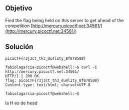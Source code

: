 ## Objetivo
Find the flag being held on this server to get ahead of the competition [http://mercury.picoctf.net:34561/](http://mercury.picoctf.net:34561/)

## Solución
```
picoCTF{r3j3ct_th3_du4l1ty_8f878508}

fabiolagarcia-picoctf@webshell:~$ curl -I http://mercury.picoctf.net:34561/
HTTP/1.1 200 OK
flag: picoCTF{r3j3ct_th3_du4l1ty_8f878508}
Content-type: text/html; charset=UTF-8

fabiolagarcia-picoctf@webshell:~$ 
```

la H es de head

